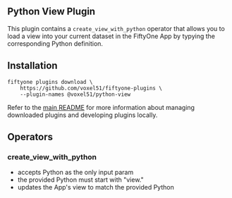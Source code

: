 ## Python View Plugin

This plugin contains a `create_view_with_python` operator that allows you to
load a view into your current dataset in the FiftyOne App by typying the
corresponding Python definition.

## Installation

```shell
fiftyone plugins download \
    https://github.com/voxel51/fiftyone-plugins \
    --plugin-names @voxel51/python-view
```

Refer to the [main README](https://github.com/voxel51/fiftyone-plugins) for
more information about managing downloaded plugins and developing plugins
locally.

## Operators

### create_view_with_python

-   accepts Python as the only input param
-   the provided Python must start with "view."
-   updates the App's view to match the provided Python
